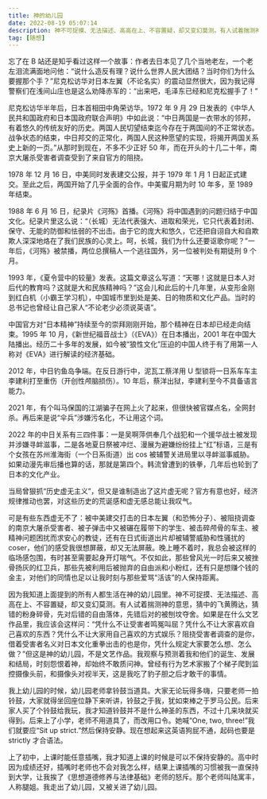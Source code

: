 ```yaml
---
title: 神的幼儿园
date: 2022-08-19 05:07:14
description: 神不可捉摸、无法描述、高高在上、不容置疑，却又变幻莫测。有人试着揣测神的意思，猜中的飞黄腾达，猜错的粉身碎骨，先对后错的自由落体，先错后对的被刨坟夺舍。
tag: [随想]
---
```

忘了在 B 站还是知乎看过这样一个故事：作者去日本见了几个当地老左，一个老左泪流满面地问他：“说什么造反有理？说什么世界人民大团结？当时你们为什么要握那个手？”尼克松访华对日本左翼（不论名实）的震动显然很大，因为我记得警察们在浅间山庄也是这么劝降赤军的：“出来吧，毛泽东已经和尼克松握手了！”

尼克松访华半年后，日本首相田中角荣访华。1972 年 9 月 29 日发表的《中华人民共和国政府和日本国政府联合声明》中如此说：“中日两国是一衣带水的邻邦，有着悠久的传统友好的历史。两国人民切望结束迄今存在于两国间的不正常状态。战争状态的结束，中日邦交的正常化，两国人民这种愿望的实现，将揭开两国关系史上新的一页。”从那时到现在，不多不少正好 50 年，而在开头的十几二十年，南京大屠杀受害者调查受到了来自官方的阻挠。

1978 年 12 月 16 日，中美同时发表建交公报，并于 1979 年 1 月 1 日起正式建交。至此之后，两国开始了几乎全面的合作。中美蜜月期为时 10 年多，至 1989 年结束。

1988 年 6 月 16 日，纪录片《河殇》首播。《河殇》将中国遇到的问题归结于中国文化。纪录片里这么说：“（长城）无法代表强大、进取和荣光，它只代表着封闭、保守、无能的防御和怯弱的不出击。由于它的庞大和悠久，它还把自诩自大和自欺欺人深深地烙在了我们民族的心灵上。呵，长城，我们为什么还要讴歌你呢？”一年后，《河殇》被禁播，两位总撰稿人一个逃往国外，另一位被判处有期徒刑 9 个月。

1993 年，《夏令营中的较量》发表。这篇文章这么写道：“天哪！这就是日本人对后代的教育吗？这就是大和民族精神吗？”这会儿和此后的十几年里，从变形金刚到红白机（小霸王学习机），中国城市里到处是美、日的物质和文化产品。当时的总书记也曾经让自己家人“不论老少必须说英语”。

中国官方对“日本精神”持续至今的崇拜刚刚开始，那个精神在日本却已经走向结束。1995 年 10 月，《新世纪福音战士》（《EVA》）在日本播出，2001 年在中国大陆播出。经历二十多年的发展，如今被“狼性文化”压迫的中国人终于有了用第一人称对《EVA》进行解读的经济基础。

2012 年，中日钓鱼岛争端。在反日游行中，泥瓦工蔡洋用 U 型锁将一日系车车主李建利打至重伤（开创性颅脑损伤）。10 年后，蔡洋出狱，李建利至今不具备语言能力。

2021 年，有个叫马保国的江湖骗子在网上火了起来，但很快被官媒点名，全网封杀。再后来是说“伞兵”涉嫌污名化，不让用这个词。

2022 年的中日关系有三四件事：一是吴啊萍供奉几个战犯和一个援华战士被发现并涉嫌寻衅滋事，二是各地夏日祭被冲烂、漫展为避嫌纷纷挂上“红”标语，三是有个女孩在苏州淮海街（一个日系街道）出 cos 被辅警关进局里以寻衅滋事威胁。如果动漫先审后播也算的话，那就是第四个。韩流曾遭到的铁拳，几年后也轮到了日本的文化产业。

当局曾狠抓“历史虚无主义”，但又是谁制造出了这片虚无呢？官方有意也好，经济规律推动也罢，对这些历史的荒诞感和虚无感总能让我叹气。

可是有些东西虚无不了：被中美建交打击的日本左翼（和恐怖分子）、被阻挠调查的南京大屠杀受害者、被子弹击中又被碾在履带下的学生、被击碎颅骨的车主、被精神问题困扰而求安心的教徒，还有在日式街道出片却被辅警威胁和性骚扰的 coser，他们的感受我很想屏蔽，却又无法屏蔽。晚上睡不着时，我总会被这样的临场感包围，有时甚至需要起身开灯喘气。不仅如此，那些曾风光一时后来又被挫骨扬灰的红卫兵，那些先被利用后被抛弃的自由派和小粉红，还有只是想赚个钱的金主，对他们的同情也足以让我时刻与那些爱骂“活该”的人保持距离。

因为我知道上面提到的所有人都生活在神的幼儿园里。神不可捉摸、无法描述、高高在上、不容置疑，却又变幻莫测。有人试着揣测神的意思，猜中的飞黄腾达，猜错的粉身碎骨，先对后错的自由落体，先错后对的被刨坟夺舍。如果是在什么文艺作品里，我应该会这样问：“凭什么不让受害者鸣冤叫屈？凭什么不让大家喜欢自己喜欢的东西？凭什么不让大家用自己喜欢的方式娱乐？阻挠受害者调查的是你，借着受害者名义对日本文化重拳出击的也是你，凭什么规定大家要怎么想、怎么做？”但这是神的幼儿园，不是文艺作品。我观察与预测着我和他们的诞生、发展和结局，时刻怨恨着神，却始终不敢质问神。曾经有行为艺术家搬了个梯子爬到监控摄像头前，和摄像头对视半天，这是我吃了豹子胆之后才敢干的事情。

我上幼儿园的时候，幼儿园老师拿铃鼓当道具。大家无论玩得多嗨，只要老师一拍铃鼓，大家就得坐回座位静下来听讲，铃鼓之于我，犹如束棒之于罗马公民。后来家人买了个铃鼓给我玩，我才知道铃鼓并不是什么神圣的东西，不过十几来块就买得到。后来上了小学，老师不用道具了，而改用口令。她喊“One, two, three!”我们就要应“Sit up strict.”然后保持安静。现在想起来这英语狗屁不通，起码也要是 strictly 才合语法。

上了初中，上课时能任意插嘴，我才知道上课的时候是可以不保持安静的。高中时因为成绩还好，插嘴时老师也不会对我怎么样，结果上课插嘴的习惯被我一直保持到大学，让我挨了《思想道德修养与法律基础》老师的怒斥。那个老师叫陆寓丰，人称腿姐。我走出了幼儿园，又被关进了幼儿园。
